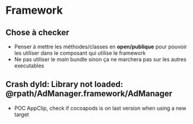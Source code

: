 # Framework

## Chose à checker
* Penser à mettre les méthodes/classes en **open/publique** pour pouvoir les utiliser dans le composant qui utilise le framework
* Ne pas utiliser le *main* bundle sinon ça ne marchera pas sur les autres executables

## Crash dyld: Library not loaded: @rpath/AdManager.framework/AdManager
* POC AppClip, check if cocoapods is on last version when using a new target

